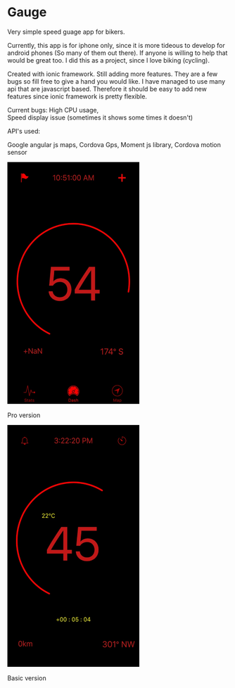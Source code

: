 # Gauge
Very simple speed guage app for bikers. 

Currently, this app is for iphone only, since it is more tideous to develop for android phones (So many of them out there). 
If anyone is willing to help that would be great too. I did this as a project, since I love biking (cycling). 

Created with ionic framework. Still adding more features. 
They are a few bugs so fill free to give a hand you would like. 
I have managed to use many api that are javascript based. 
Therefore it should be easy to add new features since ionic framework is pretty flexible. 

Current bugs:
  High CPU usage,  
  Speed display issue (sometimes it shows some times it doesn't)


API's used: 

  Google angular js maps, 
  Cordova Gps, 
  Moment js library, 
  Cordova motion sensor




<img src="thumb_IMG_0010_1024.jpg" alt="alt text" width="300" height="550"> <br><p>Pro version</p> <img src="thumb_IMG_0071_1024.jpg" alt="alt text" width="300" height="550"> <br><p>Basic version</p>

